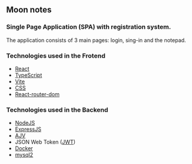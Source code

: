 ## Moon notes
### Single Page Application (SPA) with registration system.
The application consists of 3 main pages: login, sing-in and the notepad. 
### Technologies used in the Frotend
 - [React](https://es.react.dev/) 
 - [TypeScript](https://www.typescriptlang.org/)
 - [Vite](https://vitejs.dev/)
 - [CSS](https://developer.mozilla.org/es/docs/Web/CSS)
 - [React-router-dom](https://reactrouter.com/en/main) 
### Technologies used in the Backend
  - [NodeJS](https://nodejs.org/en)
  - [ExpressJS](https://expressjs.com/)
  - [AJV](https://ajv.js.org/)
  - JSON Web Token ([JWT](https://jwt.io/))
  - [Docker](https://www.docker.com/)
  - [mysql2](https://www.npmjs.com/package/mysql2) 
